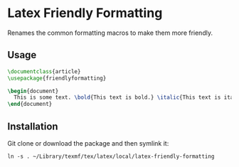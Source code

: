 # Latex Friendly Formatting

Renames the common formatting macros to make them more friendly.

## Usage

```latex
\documentclass{article}
\usepackage{friendlyformatting}

\begin{document}
  This is some text. \bold{This text is bold.} \italic{This text is italic.}
\end{document}
```

## Installation

Git clone or download the package and then symlink it:

```shell
ln -s . ~/Library/texmf/tex/latex/local/latex-friendly-formatting
```
